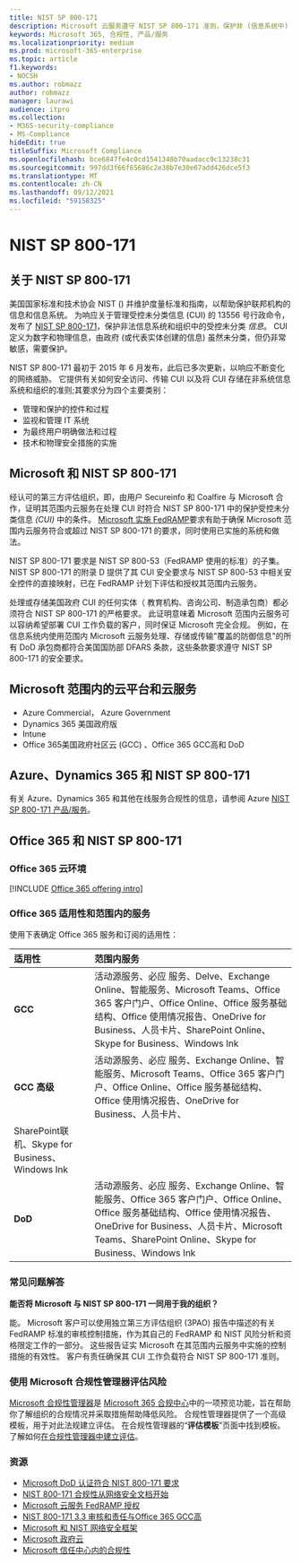 ```yaml
---
title: NIST SP 800-171
description: Microsoft 云服务遵守 NIST SP 800-171 准则，保护非 (信息系统中) 的未分类信息。
keywords: Microsoft 365, 合规性, 产品/服务
ms.localizationpriority: medium
ms.prod: microsoft-365-enterprise
ms.topic: article
f1.keywords:
- NOCSH
ms.author: robmazz
author: robmazz
manager: laurawi
audience: itpro
ms.collection:
- M365-security-compliance
- MS-Compliance
hideEdit: true
titleSuffix: Microsoft Compliance
ms.openlocfilehash: bce6847fe4c0cd1541348b70aadacc9c13238c31
ms.sourcegitcommit: 997dd3f66f65686c2e38b7e30e67add426dce5f3
ms.translationtype: MT
ms.contentlocale: zh-CN
ms.lasthandoff: 09/12/2021
ms.locfileid: "59158325"
---
```

# <a name="nist-sp-800-171"></a>NIST SP 800-171

## <a name="about-nist-sp-800-171"></a>关于 NIST SP 800-171

美国国家标准和技术协会 NIST () 并维护度量标准和指南，以帮助保护联邦机构的信息和信息系统。 为响应关于管理受控未分类信息 (CUI) 的 13556 号行政命令，发布了 [NIST SP 800-171](https://csrc.nist.gov/publications/detail/sp/800-171/rev-1/final)，保护非法信息系统和组织中的受控未分类 *信息*。 CUI 定义为数字和物理信息，由政府 (或代表实体创建的信息) 虽然未分类，但仍非常敏感，需要保护。

NIST SP 800-171 最初于 2015 年 6 月发布，此后已多次更新，以响应不断变化的网络威胁。 它提供有关如何安全访问、传输 CUI 以及将 CUI 存储在非系统信息系统和组织的准则;其要求分为四个主要类别：

- 管理和保护的控件和过程
- 监视和管理 IT 系统
- 为最终用户明确做法和过程
- 技术和物理安全措施的实施

## <a name="microsoft-and-nist-sp-800-171"></a>Microsoft 和 NIST SP 800-171

经认可的第三方评估组织，即，由用户 Secureinfo 和 Coalfire 与 Microsoft 合作，证明其范围内云服务在处理 CUI 时符合 NIST SP 800-171 中的保护受控未分类信息 *(CUI)* 中的条件。 [Microsoft 实施 FedRAMP](offering-fedramp.md)要求有助于确保 Microsoft 范围内云服务符合或超过 NIST SP 800-171 的要求，同时使用已实施的系统和做法。

NIST SP 800-171 要求是 NIST SP 800-53（FedRAMP 使用的标准）的子集。 NIST SP 800-171 的附录 D 提供了其 CUI 安全要求与 NIST SP 800-53 中相关安全控件的直接映射，已在 FedRAMP 计划下评估和授权其范围内云服务。

处理或存储美国政府 CUI 的任何实体（ 教育机构、咨询公司、制造承包商）都必须符合 NIST SP 800-171 的严格要求。 此证明意味着 Microsoft 范围内云服务可以容纳希望部署 CUI 工作负载的客户，同时保证 Microsoft 完全合规。 例如，在信息系统内使用范围内 Microsoft 云服务处理、存储或传输"覆盖的防御信息"的所有 DoD 承包商都符合美国国防部 DFARS 条款，这些条款要求遵守 NIST SP 800-171 的安全要求。

## <a name="microsoft-in-scope-cloud-platforms--services"></a>Microsoft 范围内的云平台和云服务

- Azure Commercial， Azure Government
- Dynamics 365 美国政府版
- Intune
- Office 365美国政府社区云 (GCC) 、Office 365 GCC高和 DoD

## <a name="azure-dynamics-365-and-nist-sp-800-171"></a>Azure、Dynamics 365 和 NIST SP 800-171

有关 Azure、Dynamics 365 和其他在线服务合规性的信息，请参阅 Azure [NIST SP 800-171 产品/服务](/azure/compliance/offerings/offering-nist-800-171)。

## <a name="office-365-and-nist-sp-800-171"></a>Office 365 和 NIST SP 800-171

### <a name="office-365-cloud-environments"></a>Office 365 云环境

[!INCLUDE [Office 365 offering intro](../includes/o365-offering-introduction.md)]

### <a name="office-365-applicability-and-in-scope-services"></a>Office 365 适用性和范围内的服务

使用下表确定 Office 365 服务和订阅的适用性：

| **适用性** | **范围内服务** |
|:------------------|:----------------------|
| **GCC** | 活动源服务、必应 服务、Delve、Exchange Online、智能服务、Microsoft Teams、Office 365 客户门户、Office Online、Office 服务基础结构、Office 使用情况报告、OneDrive for Business、人员卡片、SharePoint Online、Skype for Business、Windows Ink |
| **GCC 高级** | 活动源服务、必应 服务、Exchange Online、智能服务、Microsoft Teams、Office 365 客户门户、Office Online、Office 服务基础结构、Office 使用情况报告、OneDrive for Business、人员卡片、 
SharePoint联机、Skype for Business、Windows Ink |
| **DoD** | 活动源服务、必应 服务、Exchange Online、智能服务、Office 365 客户门户、Office Online、Office 服务基础结构、Office 使用情况报告、OneDrive for Business、人员卡片、Microsoft Teams、SharePoint Online、Skype for Business、Windows Ink |

### <a name="frequently-asked-questions"></a>常见问题解答

**能否将 Microsoft 与 NIST SP 800-171 一同用于我的组织？**

能。 Microsoft 客户可以使用独立第三方评估组织 (3PAO) 报告中描述的有关 FedRAMP 标准的审核控制措施，作为其自己的 FedRAMP 和 NIST 风险分析和资格限定工作的一部分。 这些报告证实 Microsoft 在其范围内云服务中实施的控制措施的有效性。 客户有责任确保其 CUI 工作负载符合 NIST SP 800-171 准则。

### <a name="use-microsoft-compliance-manager-to-assess-your-risk"></a>使用 Microsoft 合规性管理器评估风险

[Microsoft 合规性管理器](/microsoft-365/compliance/compliance-manager)是 [Microsoft 365 合规中心](/microsoft-365/compliance/microsoft-365-compliance-center)中的一项预览功能，旨在帮助你了解组织的合规情况并采取措施帮助降低风险。 合规性管理器提供了一个高级模板，用于对此法规建立评估。 在合规性管理器的“**评估模板**”页面中找到模板。 了解如何[在合规性管理器中建立评估](/microsoft-365/compliance/compliance-manager-assessments)。

### <a name="resources"></a>资源

- [Microsoft DoD 认证符合 NIST 800-171 要求](offering-DoD-DISA-L2-L4-L5.md)
- [NIST 800-171 合规性从网络安全文档开始](https://www.nist800171.com/)
- [Microsoft 云服务 FedRAMP 授权](https://marketplace.fedramp.gov/index.html?status=Compliant&sort=productName#/products)
- [NIST 800-171 3.3 审核和责任与Office 365 GCC高](https://info.summit7systems.com/blog/nist-3.3-audit-and-accountability-with-office-365)
- [Microsoft 和 NIST 网络安全框架](offering-nist-csf.md)
- [Microsoft 政府云](https://www.microsoft.com/enterprise/government)
- [Microsoft 信任中心内的合规性](https://www.microsoft.com/trust-center/compliance/compliance-overview)
